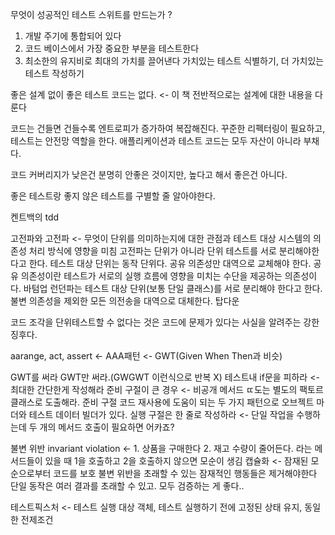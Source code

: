 무엇이 성공적인 테스트 스위트를 만드는가 ? 
1. 개발 주기에 통합되어 있다
2. 코드 베이스에서 가장 중요한 부분을 테스트한다
3. 최소한의 유지비로 최대의 가치를 끌어낸다
가치있는 테스트 식별하기, 더 가치있는 테스트 작성하기

좋은 설계 없이 좋은 테스트 코드는 없다. <- 이 책 전반적으로는 설계에 대한 내용을 다룬다

코드는 건들면 건들수록 엔트로피가 증가하여 복잡해진다. 꾸준한 리펙터링이 필요하고, 테스트는 안전망 역할을 한다.
애플리케이션과 테스트 코드는 모두 자산이 아니라 부채다.

코드 커버리지가 낮은건 분명히 안좋은 것이지만, 높다고 해서 좋은건 아니다. 

좋은 테스트랑 좋지 않은 테스트를 구별할 줄 알아야한다.

켄트백의 tdd

고전파와 고전파 <- 무엇이 단위를 의미하는지에 대한 관점과 테스트 대상 시스템의 의존성 처리 방식에 영향을 미침
고전파는 단위가 아니라 단위 테스트를 서로 분리해야한다고 한다. 테스트 대상 단위는 동작 단위다. 공유 의존성만 대역으로 교체해야 한다. 공유 의존성이란 테스트가 서로의 실행 흐름에 영향을 미치는 수단을 제공하는 의존성이다. 바텀업
런던파는 테스트 대상 단위(보통 단일 클래스)를 서로 분리해야 한다고 한다. 불변 의존성을 제외한 모든 의전송을 대역으로 대체한다. 탑다운

코드 조각을 단위테스트할 수 없다는 것은 코드에 문제가 있다는 사실을 알려주는 강한 징후다. 

aarange, act, assert <- AAA패턴 <- GWT(Given When Then과 비슷)

GWT를 써라
GWT만 써라.(GWGWT 이런식으로 반복 X)
테스트내 if문을 피하라 <- 최대한 간단한게 작성해라
준비 구절이 큰 경우 <- 비공개 메서드 ㄸ도는 별도의 팩토르 클래스로 도출해라. 준비 구절 코드 재사용에 도움이 되는 두 가지 패턴으로 오브젝트 마더와 테스트 데이터 빌더가 있다.
실행 구절은 한 줄로 작성하라 <- 단일 작업을 수행하는데 두 개의 메서드 호출이 필요하면 어카죠?

불변 위반 invariant violation <- 1. 상품을 구매한다 2. 재고 수량이 줄어든다. 라는 메서드들이 있을 때 1을 호출하고 2을 호출하지 않으면 모순이 생김
캡슐화 <- 잠재된 모순으로부터 코드를 보호
불변 위반을 초래할 수 있는 잠재적인 행동들은 제거해야한다
단일 동작은 여러 결과를 초래할 수 있고. 모두 검증하는 게 좋다..

테스트픽스처 <- 테스트 실행 대상 객체, 테스트 실행하기 전에 고정된 상태 유지, 동일한 전제조건




